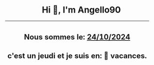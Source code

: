 <h1 align='center'>Hi 👋, I'm Angello90</h1>
<div align='center'>

|<h2 align='center'>Nous sommes le: <u>24/10/2024</u></h2><h2 align='center'>c'est un jeudi et je suis  en: 🌴 vacances.</h2>|
|---
</div>